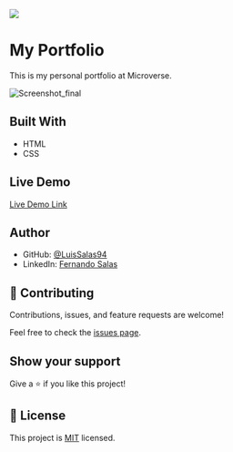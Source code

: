 ![](https://img.shields.io/badge/Microverse-blueviolet)

# My Portfolio
 This is my personal portfolio at Microverse.

![Screenshot_final](https://user-images.githubusercontent.com/57297709/148350802-4f2f1f9b-408f-4115-89f7-6e712151a612.jpg)


## Built With

- HTML
- CSS

## Live Demo

[Live Demo Link](https://luissalas94.github.io/My-Portfolio/)

## Author

- GitHub: [@LuisSalas94](https://github.com/LuisSalas94)
- LinkedIn: [Fernando Salas](https://www.linkedin.com/in/luisfernandosalasgave/)

## 🤝 Contributing

Contributions, issues, and feature requests are welcome!

Feel free to check the [issues page](../../issues/).

## Show your support

Give a ⭐️ if you like this project!

## 📝 License

This project is [MIT](./MIT.md) licensed.
